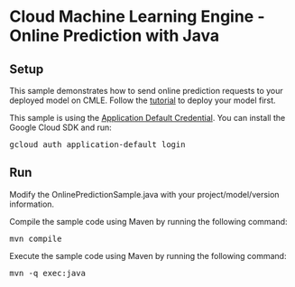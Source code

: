 # Cloud Machine Learning Engine - Online Prediction with Java

## Setup
This sample demonstrates how to send online prediction requests to your deployed 
model on CMLE. 
Follow the [tutorial](https://cloud.google.com/ml-engine/docs/deploying-models)
to deploy your model first.

This sample is using the [Application Default Credential](https://developers.google.com/identity/protocols/application-default-credentials). You can install the Google Cloud SDK and run:
<pre>gcloud auth application-default login</pre>

## Run
Modify the OnlinePredictionSample.java with your project/model/version information.

Compile the sample code using Maven by running the following command:
<pre>mvn compile</pre>
Execute the sample code using Maven by running the following command:
<pre>mvn -q exec:java</pre>
